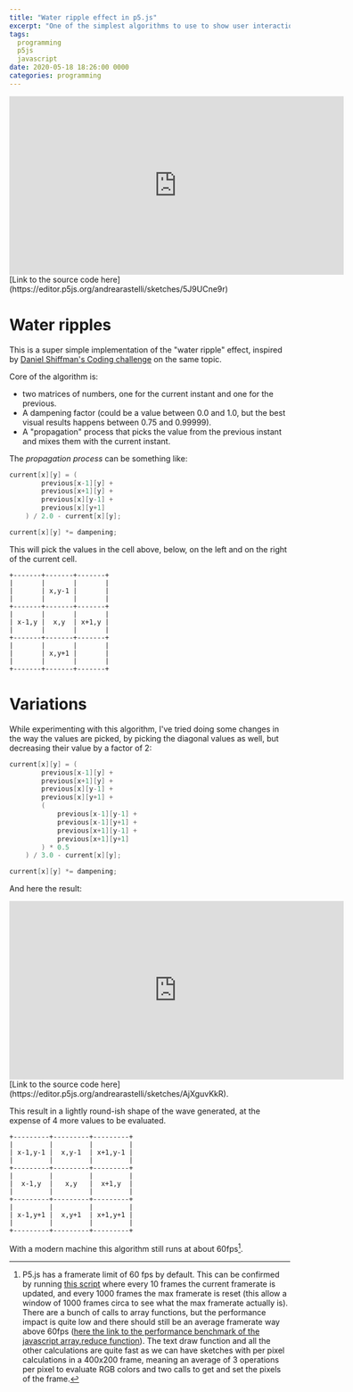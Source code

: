 ```yaml
---
title: "Water ripple effect in p5.js"
excerpt: "One of the simplest algorithms to use to show user interaction and pixel operations."
tags: 
  programming
  p5js
  javascript
date: 2020-05-18 18:26:00 0000
categories: programming
---
```

<iframe width="600" height="320" style="border:none;" src="https://editor.p5js.org/andrearastelli/embed/5J9UCne9r"></iframe>
[Link to the source code here](https://editor.p5js.org/andrearastelli/sketches/5J9UCne9r)

# Water ripples
This is a super simple implementation of the "water ripple" effect, inspired by [Daniel Shiffman's Coding challenge](https://thecodingtrain.com/CodingChallenges/102-2d-water-ripple.html) on the same topic.

Core of the algorithm is:
- two matrices of numbers, one for the current instant and one for the previous.
- A dampening factor (could be a value between 0.0 and 1.0, but the best visual results happens between 0.75 and 0.99999).
- A "propagation" process that picks the value from the previous instant and mixes them with the current instant.

The _propagation process_ can be something like:

~~~ c++
current[x][y] = (
        previous[x-1][y] + 
        previous[x+1][y] +
        previous[x][y-1] +
        previous[x][y+1]
    ) / 2.0 - current[x][y];

current[x][y] *= dampening;
~~~

This will pick the values in the cell above, below, on the left and on the right of the current cell.

    +-------+-------+-------+
    |       |       |       |
    |       | x,y-1 |       |
    |       |       |       |
    +-------+-------+-------+
    |       |       |       |
    | x-1,y |  x,y  | x+1,y |
    |       |       |       |
    +-------+-------+-------+
    |       |       |       |
    |       | x,y+1 |       |
    |       |       |       |
    +-------+-------+-------+

# Variations
While experimenting with this algorithm, I've tried doing some changes in the way the values are picked, by picking the diagonal values as well, but decreasing their value by a factor of 2:

~~~ c++
current[x][y] = (
        previous[x-1][y] + 
        previous[x+1][y] +
        previous[x][y-1] +
        previous[x][y+1] +
        (
            previous[x-1][y-1] +
            previous[x-1][y+1] +
            previous[x+1][y-1] +
            previous[x+1][y+1]
        ) * 0.5
    ) / 3.0 - current[x][y];

current[x][y] *= dampening;
~~~

And here the result:
<iframe width="600" height="320" style="border:none;" src="https://editor.p5js.org/andrearastelli/embed/AjXguvKkR"></iframe>
[Link to the source code here](https://editor.p5js.org/andrearastelli/sketches/AjXguvKkR).

This result in a lightly round-ish shape of the wave generated, at the expense of 4 more values to be evaluated.

    +---------+---------+---------+
    |         |         |         |
    | x-1,y-1 |  x,y-1  | x+1,y-1 |
    |         |         |         |
    +---------+---------+---------+
    |         |         |         |
    |  x-1,y  |   x,y   |  x+1,y  |
    |         |         |         |
    +---------+---------+---------+
    |         |         |         |
    | x-1,y+1 |  x,y+1  | x+1,y+1 |
    |         |         |         |
    +---------+---------+---------+

With a modern machine this algorithm still runs at about 60fps[^p5js-framerate-limit].


[^p5js-framerate-limit]:
    P5.js has a framerate limit of 60 fps by default.
    This can be confirmed by running [this script](https://editor.p5js.org/andrearastelli/sketches/9uR3ZYInN) where every 10 frames the current framerate is updated, and every 1000 frames the max framerate is reset (this allow a window of 1000 frames circa to see what the max framerate actually is).
    There are a bunch of calls to array functions, but the performance impact is quite low and there should still be an average framerate way above 60fps ([here the link to the performance benchmark of the javascript array.reduce function](https://jsben.ch/zOt3b)).
    The text draw function and all the other calculations are quite fast as we can have sketches with per pixel calculations in a 400x200 frame, meaning an average of 3 operations per pixel to evaluate RGB colors and two calls to get and set the pixels of the frame.




